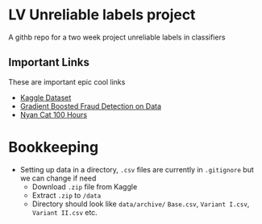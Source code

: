 # LV Unreliable labels project
A githb repo for a two week project unreliable labels in classifiers


## Important Links
These are important epic cool links
+ [Kaggle Dataset](https://www.kaggle.com/datasets/sgpjesus/bank-account-fraud-dataset-neurips-2022/data)
+ [Gradient Boosted Fraud Detection on Data](https://www.kaggle.com/code/dskswu/frauddetectionsystem)
+ [Nyan Cat 100 Hours](https://www.youtube.com/watch?v=9J62hGda9BQ&pp=ygUSbnlhbiBjYXQgMTAwIGhvdXJz) 

# Bookkeeping
 - Setting up data in a directory, `.csv` files are currently in `.gitignore` but we can change if need
    - Download `.zip` file from Kaggle
    - Extract `.zip` to `/data`
    - Directory should look like `data/archive/` `Base.csv`, `Variant I.csv`, `Variant II.csv` etc.
